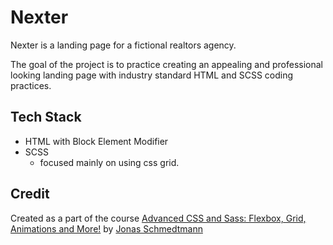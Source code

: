 # Nexter
Nexter is a landing page for a fictional realtors agency.

The goal of the project is to practice creating an appealing and professional looking landing page with industry standard HTML and SCSS coding practices.

## Tech Stack
- HTML with Block Element Modifier
- SCSS 
    - focused mainly on using css grid.

## Credit

Created as a part of the course [Advanced CSS and Sass: Flexbox, Grid, Animations and More!](https://www.udemy.com/course/advanced-css-and-sass/) by [Jonas Schmedtmann](https://www.udemy.com/course/advanced-css-and-sass/#instructor-1)